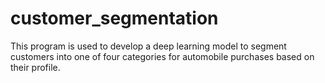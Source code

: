 # customer_segmentation
 This program is used to develop a deep learning model to segment customers into one of four categories for automobile purchases based on their profile.
